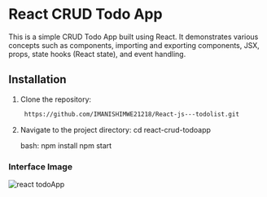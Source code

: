 # React CRUD Todo App

This is a simple CRUD Todo App built using React.
It demonstrates various concepts such as components, importing and exporting components, JSX, props, state hooks (React state), and event handling.

## Installation

1. Clone the repository:

   ```bash
    https://github.com/IMANISHIMWE21218/React-js---todolist.git
2. Navigate to the project directory:
   cd react-crud-todoapp
   
   bash:
       npm install
       npm start
### Interface Image
![react todoApp](https://github.com/IMANISHIMWE21218/React-js---todolist/assets/65288198/c4343302-ed81-4f93-8442-a0d37d4c0eff)


